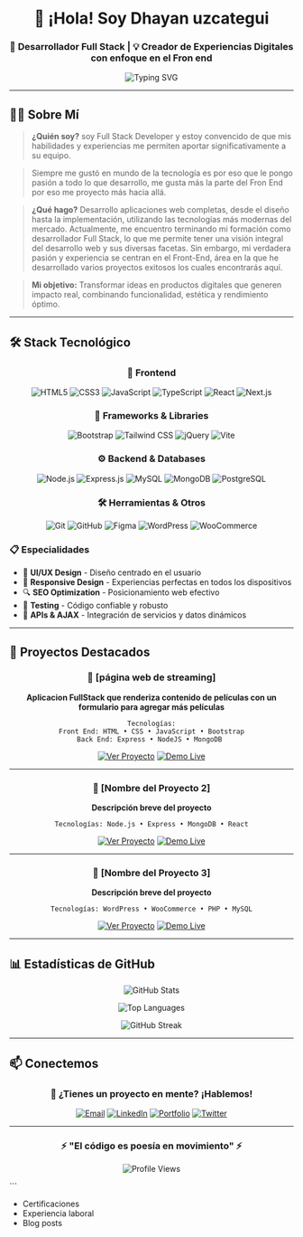 <div align="center">
  
# 👋 ¡Hola! Soy Dhayan uzcategui

### 🚀 Desarrollador Full Stack | 💡 Creador de Experiencias Digitales con enfoque en el Fron end

<img src="https://readme-typing-svg.herokuapp.com?font=Fira+Code&pause=1000&color=2196F3&center=true&vCenter=true&width=435&lines=Full+Stack+Developer;Frontend+%26+Backend+Expert;UI%2FUX+Enthusiast;Always+Learning+New+Tech" alt="Typing SVG" />

</div>

---

## 🧑‍💻 Sobre Mí

> **¿Quién soy?** soy Full Stack Developer y estoy convencido de que mis habilidades y experiencias me permiten aportar significativamente a su equipo.

>Siempre me gustó en mundo de la tecnología es por eso que le pongo pasión a todo lo que desarrollo, me gusta más la parte del Fron End por eso me proyecto más hacia allá.

> **¿Qué hago?** Desarrollo aplicaciones web completas, desde el diseño hasta la implementación, utilizando las tecnologías más modernas del mercado.
> Actualmente, me encuentro terminando mi formación como desarrollador Full Stack, lo que me permite tener una visión integral del desarrollo web y sus diversas facetas. Sin embargo, mi verdadera pasión y experiencia se centran en el Front-End, área en la que he desarrollado varios proyectos exitosos los cuales encontrarás aquí.

> **Mi objetivo:** Transformar ideas en productos digitales que generen impacto real, combinando funcionalidad, estética y rendimiento óptimo.

---

## 🛠️ Stack Tecnológico

<div align="center">

### 🎨 Frontend
![HTML5](https://img.shields.io/badge/HTML5-E34F26?style=for-the-badge&logo=html5&logoColor=white)
![CSS3](https://img.shields.io/badge/CSS3-1572B6?style=for-the-badge&logo=css3&logoColor=white)
![JavaScript](https://img.shields.io/badge/JavaScript-F7DF1E?style=for-the-badge&logo=javascript&logoColor=black)
![TypeScript](https://img.shields.io/badge/TypeScript-007ACC?style=for-the-badge&logo=typescript&logoColor=white)
![React](https://img.shields.io/badge/React-20232A?style=for-the-badge&logo=react&logoColor=61DAFB)
![Next.js](https://img.shields.io/badge/Next.js-000000?style=for-the-badge&logo=next.js&logoColor=white)

### 🎯 Frameworks & Libraries
![Bootstrap](https://img.shields.io/badge/Bootstrap-563D7C?style=for-the-badge&logo=bootstrap&logoColor=white)
![Tailwind CSS](https://img.shields.io/badge/Tailwind_CSS-38B2AC?style=for-the-badge&logo=tailwind-css&logoColor=white)
![jQuery](https://img.shields.io/badge/jQuery-0769AD?style=for-the-badge&logo=jquery&logoColor=white)
![Vite](https://img.shields.io/badge/Vite-646CFF?style=for-the-badge&logo=vite&logoColor=white)

### ⚙️ Backend & Databases
![Node.js](https://img.shields.io/badge/Node.js-43853D?style=for-the-badge&logo=node.js&logoColor=white)
![Express.js](https://img.shields.io/badge/Express.js-404D59?style=for-the-badge&logo=express&logoColor=white)
![MySQL](https://img.shields.io/badge/MySQL-00000F?style=for-the-badge&logo=mysql&logoColor=white)
![MongoDB](https://img.shields.io/badge/MongoDB-4EA94B?style=for-the-badge&logo=mongodb&logoColor=white)
![PostgreSQL](https://img.shields.io/badge/PostgreSQL-316192?style=for-the-badge&logo=postgresql&logoColor=white)

### 🛠️ Herramientas & Otros
![Git](https://img.shields.io/badge/Git-F05032?style=for-the-badge&logo=git&logoColor=white)
![GitHub](https://img.shields.io/badge/GitHub-100000?style=for-the-badge&logo=github&logoColor=white)
![Figma](https://img.shields.io/badge/Figma-F24E1E?style=for-the-badge&logo=figma&logoColor=white)
![WordPress](https://img.shields.io/badge/WordPress-21759B?style=for-the-badge&logo=wordpress&logoColor=white)
![WooCommerce](https://img.shields.io/badge/WooCommerce-96588A?style=for-the-badge&logo=woocommerce&logoColor=white)

</div>

### 📋 Especialidades
- 🎨 **UI/UX Design** - Diseño centrado en el usuario
- 📱 **Responsive Design** - Experiencias perfectas en todos los dispositivos
- 🔍 **SEO Optimization** - Posicionamiento web efectivo
- 🧪 **Testing** - Código confiable y robusto
- 📡 **APIs & AJAX** - Integración de servicios y datos dinámicos

---

## 🚀 Proyectos Destacados

<div align="center">

### 🌟 [página web de streaming] 
**Aplicacion FullStack que renderiza contenido de películas con un formulario para agregar más películas**
```
Tecnologías:
Front End: HTML • CSS • JavaScript • Bootstrap
Back End: Express • NodeJS • MongoDB 

```
[![Ver Proyecto](https://img.shields.io/badge/Ver_Proyecto-000?style=for-the-badge&logo=github&logoColor=white)](https://github.com/pi-rym/PM2-Dhayanup)
[![Demo Live](https://img.shields.io/badge/Demo_Live-FF5722?style=for-the-badge&logo=vercel&logoColor=white)](enlace-al-demo)

---

### 🌟 [Nombre del Proyecto 2]
**Descripción breve del proyecto**
```
Tecnologías: Node.js • Express • MongoDB • React
```
[![Ver Proyecto](https://img.shields.io/badge/Ver_Proyecto-000?style=for-the-badge&logo=github&logoColor=white)](enlace-al-proyecto)
[![Demo Live](https://img.shields.io/badge/Demo_Live-FF5722?style=for-the-badge&logo=vercel&logoColor=white)](enlace-al-demo)

---

### 🌟 [Nombre del Proyecto 3]
**Descripción breve del proyecto**
```
Tecnologías: WordPress • WooCommerce • PHP • MySQL
```
[![Ver Proyecto](https://img.shields.io/badge/Ver_Proyecto-000?style=for-the-badge&logo=github&logoColor=white)](enlace-al-proyecto)
[![Demo Live](https://img.shields.io/badge/Demo_Live-FF5722?style=for-the-badge&logo=vercel&logoColor=white)](enlace-al-demo)

</div>

---

## 📊 Estadísticas de GitHub

<div align="center">
  
![GitHub Stats](https://github-readme-stats.vercel.app/api?username=tu-usuario&show_icons=true&theme=radical&hide_border=true&count_private=true)

![Top Languages](https://github-readme-stats.vercel.app/api/top-langs/?username=tu-usuario&layout=compact&theme=radical&hide_border=true)

![GitHub Streak](https://github-readme-streak-stats.herokuapp.com/?user=tu-usuario&theme=radical&hide_border=true)

</div>

---

## 📫 Conectemos

<div align="center">

### 💬 ¿Tienes un proyecto en mente? ¡Hablemos!

[![Email](https://img.shields.io/badge/Email-D14836?style=for-the-badge&logo=gmail&logoColor=white)](mailto:tu-email@ejemplo.com)
[![LinkedIn](https://img.shields.io/badge/LinkedIn-0077B5?style=for-the-badge&logo=linkedin&logoColor=white)](https://linkedin.com/in/tu-perfil)
[![Portfolio](https://img.shields.io/badge/Portfolio-000000?style=for-the-badge&logo=vercel&logoColor=white)](https://tu-portfolio.com)
[![Twitter](https://img.shields.io/badge/Twitter-1DA1F2?style=for-the-badge&logo=twitter&logoColor=white)](https://twitter.com/tu-usuario)

</div>

---

<div align="center">
  
### ⚡ "El código es poesía en movimiento" ⚡

![Profile Views](https://komarev.com/ghpvc/?username=tu-usuario&color=blueviolet&style=for-the-badge)

</div>
```


   - Certificaciones
   - Experiencia laboral
   - Blog posts

